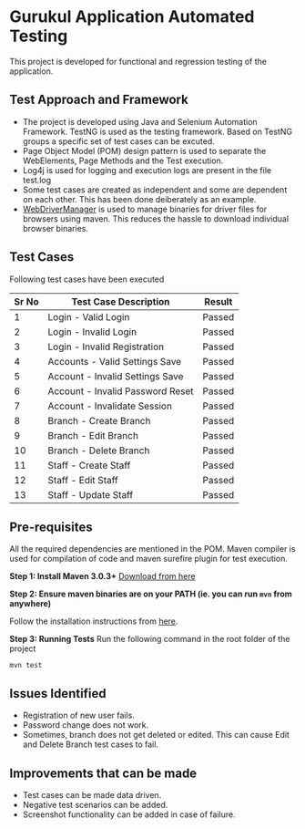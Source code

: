 # Gurukul Application Automated Testing

This project is developed for functional and regression testing of the application.

## Test Approach and Framework

- The project is developed using Java and Selenium Automation Framework. TestNG is used as the testing framework. Based on TestNG groups a specific set of test cases can be excuted. 
- Page Object Model (POM) design pattern is used to separate the WebElements, Page Methods and the Test execution.
- Log4j is used for logging and execution logs are present in the file test.log
- Some test cases are created as independent and some are dependent on each other. This has been done deiberately as an example.
- [WebDriverManager](https://github.com/bonigarcia/webdrivermanager) is used to manage binaries for driver files for browsers using maven. This reduces the hassle to download individual browser binaries. 

## Test Cases
Following test cases have been executed

| Sr No  | Test Case Description |Result|
| ------ | ------------- |--------------|
| 1| Login - Valid Login|Passed|
| 2| Login - Invalid Login|Passed|
| 3| Login - Invalid Registration|Passed|
| 4| Accounts - Valid Settings Save|Passed|
| 5| Account - Invalid Settings Save|Passed|
| 6| Account - Invalid Password Reset |Passed|
| 7| Account - Invalidate Session |Passed|
| 8| Branch - Create Branch|Passed|
| 9| Branch - Edit Branch|Passed|
| 10| Branch - Delete Branch|Passed|
| 11| Staff - Create Staff|Passed|
| 12| Staff - Edit Staff|Passed|
| 13| Staff - Update Staff|Passed|


## Pre-requisites
All the required dependencies are mentioned in the POM. Maven compiler is used for compilation of code and maven surefire plugin for test execution.

__Step 1: Install Maven 3.0.3+__
[Download from here](http://maven.apache.org/download.html)

__Step 2: Ensure maven binaries are on your PATH (ie. you can run `mvn` from anywhere)__

Follow the installation instructions from [here](http://maven.apache.org/download.html#Installation).

__Step 3: Running Tests__
Run the following command in the root folder of the project
```
mvn test
``` 

## Issues Identified
- Registration of new user fails.
- Password change does not work.
- Sometimes, branch does not get deleted or edited. This can cause Edit and Delete Branch test cases to fail.

## Improvements that can be made
- Test cases can be made data driven.
- Negative test scenarios can be added.
- Screenshot functionality can be added in case of failure.